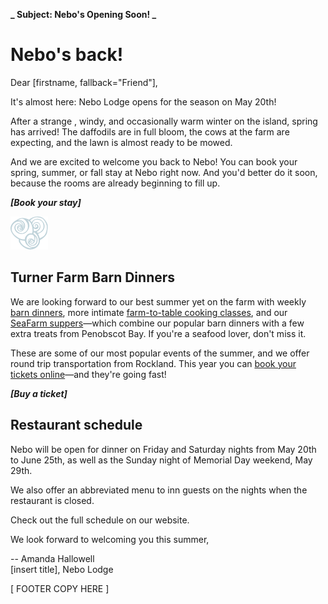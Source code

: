 
**_ Subject: Nebo's Opening Soon! _**

# Nebo's back!

Dear [firstname, fallback="Friend"],

It's almost here: Nebo Lodge opens for the season on May 20th!

After a strange , windy, and occasionally warm winter on the island, spring has arrived! The daffodils are in full bloom, the cows at the farm are expecting, and the lawn is almost ready to be mowed.

And we are excited to welcome you back to Nebo! You can book your spring, summer, or fall stay at Nebo right now. And you'd better do it soon, because the rooms are already beginning to fill up.

**_[Book your stay]_**


![Alt text for the image](src/assets/img/Nebo_logo_square.png)

## Turner Farm Barn Dinners
We are looking forward to our best summer yet on the farm with weekly [barn dinners](#), more intimate [farm-to-table cooking classes](#), and our [SeaFarm suppers](#)—which combine our popular barn dinners with a few extra treats from Penobscot Bay. If you're a seafood lover, don't miss it.

These are some of our most popular events of the summer, and we offer round trip transportation from Rockland. This year you can [book your tickets online]()—and they're going fast!

**_[Buy a ticket]_**

## Restaurant schedule
Nebo will be open for dinner on Friday and Saturday nights from May 20th to June 25th, as well as the Sunday night of Memorial Day weekend, May 29th.

We also offer an abbreviated menu to inn guests on the nights when the restaurant is closed.

Check out the full schedule on our website.

We look forward to welcoming you this summer,

-- Amanda Hallowell  
[insert title], Nebo Lodge

[  FOOTER COPY HERE  ]
